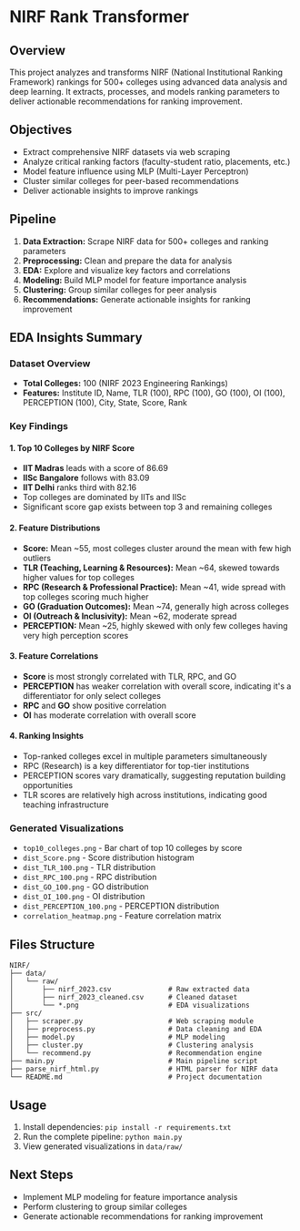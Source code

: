 # NIRF Rank Transformer

## Overview

This project analyzes and transforms NIRF (National Institutional Ranking Framework) rankings for 500+ colleges using advanced data analysis and deep learning. It extracts, processes, and models ranking parameters to deliver actionable recommendations for ranking improvement.

## Objectives

- Extract comprehensive NIRF datasets via web scraping
- Analyze critical ranking factors (faculty-student ratio, placements, etc.)
- Model feature influence using MLP (Multi-Layer Perceptron)
- Cluster similar colleges for peer-based recommendations
- Deliver actionable insights to improve rankings

## Pipeline

1. **Data Extraction:** Scrape NIRF data for 500+ colleges and ranking parameters
2. **Preprocessing:** Clean and prepare the data for analysis
3. **EDA:** Explore and visualize key factors and correlations
4. **Modeling:** Build MLP model for feature importance analysis
5. **Clustering:** Group similar colleges for peer analysis
6. **Recommendations:** Generate actionable insights for ranking improvement

## EDA Insights Summary

### Dataset Overview

- **Total Colleges:** 100 (NIRF 2023 Engineering Rankings)
- **Features:** Institute ID, Name, TLR (100), RPC (100), GO (100), OI (100), PERCEPTION (100), City, State, Score, Rank

### Key Findings

#### 1. Top 10 Colleges by NIRF Score

- **IIT Madras** leads with a score of 86.69
- **IISc Bangalore** follows with 83.09
- **IIT Delhi** ranks third with 82.16
- Top colleges are dominated by IITs and IISc
- Significant score gap exists between top 3 and remaining colleges

#### 2. Feature Distributions

- **Score:** Mean ~55, most colleges cluster around the mean with few high outliers
- **TLR (Teaching, Learning & Resources):** Mean ~64, skewed towards higher values for top colleges
- **RPC (Research & Professional Practice):** Mean ~41, wide spread with top colleges scoring much higher
- **GO (Graduation Outcomes):** Mean ~74, generally high across colleges
- **OI (Outreach & Inclusivity):** Mean ~62, moderate spread
- **PERCEPTION:** Mean ~25, highly skewed with only few colleges having very high perception scores

#### 3. Feature Correlations

- **Score** is most strongly correlated with TLR, RPC, and GO
- **PERCEPTION** has weaker correlation with overall score, indicating it's a differentiator for only select colleges
- **RPC** and **GO** show positive correlation
- **OI** has moderate correlation with overall score

#### 4. Ranking Insights

- Top-ranked colleges excel in multiple parameters simultaneously
- RPC (Research) is a key differentiator for top-tier institutions
- PERCEPTION scores vary dramatically, suggesting reputation building opportunities
- TLR scores are relatively high across institutions, indicating good teaching infrastructure

### Generated Visualizations

- `top10_colleges.png` - Bar chart of top 10 colleges by score
- `dist_Score.png` - Score distribution histogram
- `dist_TLR_100.png` - TLR distribution
- `dist_RPC_100.png` - RPC distribution
- `dist_GO_100.png` - GO distribution
- `dist_OI_100.png` - OI distribution
- `dist_PERCEPTION_100.png` - PERCEPTION distribution
- `correlation_heatmap.png` - Feature correlation matrix

## Files Structure

```
NIRF/
├── data/
│   └── raw/
│       ├── nirf_2023.csv              # Raw extracted data
│       ├── nirf_2023_cleaned.csv      # Cleaned dataset
│       └── *.png                      # EDA visualizations
├── src/
│   ├── scraper.py                     # Web scraping module
│   ├── preprocess.py                  # Data cleaning and EDA
│   ├── model.py                       # MLP modeling
│   ├── cluster.py                     # Clustering analysis
│   └── recommend.py                   # Recommendation engine
├── main.py                            # Main pipeline script
├── parse_nirf_html.py                 # HTML parser for NIRF data
└── README.md                          # Project documentation
```

## Usage

1. Install dependencies: `pip install -r requirements.txt`
2. Run the complete pipeline: `python main.py`
3. View generated visualizations in `data/raw/`

## Next Steps

- Implement MLP modeling for feature importance analysis
- Perform clustering to group similar colleges
- Generate actionable recommendations for ranking improvement
